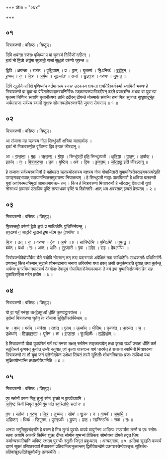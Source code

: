 +++
title = "०६४"

+++


## ०१
मित्रावरुणौ। वसिष्ठः। त्रिष्टुप्।

दि॒वि क्षय॑न्ता॒ रज॑सः पृथि॒व्यां प्र वां॑ घृ॒तस्य॑ नि॒र्णिजो॑ ददीरन् ।  
ह॒व्यं नो॑ मि॒त्रो अ॑र्य॒मा सुजा॑तो॒ राजा॑ सुक्ष॒त्रो वरु॑णो जुषन्त ॥

दि॒वि । क्षय॑न्ता । रज॑सः । पृ॒थि॒व्याम् । प्र । वा॒म् । घृ॒तस्य॑ । निः॒ऽनिजः॑ । द॒दी॒र॒न् ।  
ह॒व्यम् । नः॒ । मि॒त्रः । अ॒र्य॒मा । सुऽजा॑तः । राजा॑ । सु॒ऽक्ष॒त्रः । वरु॑णः । जु॒ष॒न्त॒ ॥

दिवि द्युलोकेन्तरिक्षे पृथिव्यांच वर्तमानस्य रजसः उदकस्य क्षयन्ता क्षयतिरैश्वर्यकर्मा स्वामिनौ भवथः हे मित्रावरुणौ वां युवाभ्यां प्रेरितामेघाःघृतस्यनिर्णिजः उदकस्यरूपाणिददीरन् ददते प्रयच्छन्ति अथवा वां युवाभ्यां घृतस्य निर्णिजः रूपाणि घृतानीत्यर्थः तानि ददीरन् दीयन्ते नोस्माकं संबन्धि हव्यं मित्रः सुजातः सुष्ठुप्रादुर्भूतः अर्यमाराजा सर्वस्य स्वामी सुक्षत्रः शोभनबलोवरुणश्चैते जुषन्त सेवन्ताम् ॥ १ ॥

## ०२
मित्रावरुणौ। वसिष्ठः। त्रिष्टुप्।

आ रा॑जाना मह ऋतस्य गोपा॒ सिन्धु॑पती क्षत्रिया यातम॒र्वाक् ।  
इळां॑ नो मित्रावरुणो॒त वृ॒ष्टिमव॑ दि॒व इ॑न्वतं जीरदानू ॥

आ । रा॒जा॒ना॒ । म॒हः॒ । ऋ॒त॒स्य॒ । गो॒पा॒ । सिन्धु॑पती॒ इति॒ सिन्धु॑ऽपती । क्ष॒त्रि॒या॒ । या॒त॒म् । अ॒र्वाक् ।  
इळा॑म् । नः॒ । मि॒त्रा॒व॒रु॒णा॒ । उ॒त । वृ॒ष्टिम् । अव॑ । दि॒वः । इ॒न्व॒त॒म् । जी॒र॒दा॒नू॒ इति॑ जीरऽदानू ॥

हे राजाना सर्वस्यस्वामिनौ हे महोमहत ऋतस्योदकस्य यज्ञस्य गोपा गोपायितारौ सुबामन्त्रितेपराङ्गवत्स्वरेइति पराङ्गवद्भावात् षष्ठ्यामन्त्रितसमुदायस्य निघातत्वम् । हे सिन्धुपती नद्याः पालयितारौ हे क्षत्रिया बलवन्तौ युवां अर्वागस्मदभिमुखं आयातमागच्छ- तम् । किंच हे मित्रावरुणा मित्रावरुणौ हे जीरदानू क्षिप्रदानौ युवां नोस्मभ्यं इळामन्नं उतापिच पुष्टिं तत्साधकां वृष्टिं च दिवोन्तरि- क्षात् अव अवस्तात् इन्वतं प्रेरयतम् ॥ २ ॥

## ०३
मित्रावरुणौ। वसिष्ठः। त्रिष्टुप्।

मि॒त्रस्तन्नो॒ वरु॑णो दे॒वो अ॒र्यः प्र साधि॑ष्ठेभिः प॒थिभि॑र्नयन्तु ।  
ब्रव॒द्यथा॑ न॒ आद॒रिः सु॒दास॑ इ॒षा म॑देम स॒ह दे॒वगो॑पाः ॥

मि॒त्रः । तत् । नः॒ । वरु॑णः । दे॒वः । अ॒र्यः । प्र । साधि॑ष्ठेभिः । प॒थिऽभिः॑ । न॒य॒न्तु॒ ।  
ब्रव॑त् । यथा॑ । नः॒ । आत् । अ॒रिः । सु॒ऽदासे॑ । इ॒षा । म॒दे॒म॒ । स॒ह । दे॒वऽगो॑पाः ॥

मित्रोवरुणोदेवोर्योर्यमा चैते त्रयोपि नोस्मान् तत् तदा यदास्माकं अपेक्षितं तदा साधिष्ठेभिः साधकतमैः पथिभिर्मार्गैः प्रणयन्तु किंच नोस्मान् सुदासे शोभनदानाय जनाय अरिरर्यमा यथा ब्रवत् असौ अनुकंप्यइति ब्रूयात् तथा कुर्वन्तु अर्यम्णः पुनरभिधानमादरार्थं देवगोपाः देवायूयं गोपायितारोयेषामस्माकं ते वयं इषा युष्माभिर्दातव्येनान्नेन सह पुत्रादिसहिता मदेम हृष्येम ॥ ३ ॥

## ०४
मित्रावरुणौ। वसिष्ठः। त्रिष्टुप्।

यो वां॒ गर्तं॒ मन॑सा॒ तक्ष॑दे॒तमू॒र्ध्वां धी॒तिं कृ॒णव॑द्धा॒रय॑च्च ।  
उ॒क्षेथां॑ मित्रावरुणा घृ॒तेन॒ ता रा॑जाना सुक्षि॒तीस्त॑र्पयेथाम् ॥

यः । वा॒म् । गर्त॑म् । मन॑सा । तक्ष॑त् । ए॒तम् । ऊ॒र्ध्वाम् । धी॒तिम् । कृ॒णव॑त् । धा॒रय॑त् । च॒ ।  
उ॒क्षेथा॑म् । मि॒त्रा॒व॒रु॒णा॒ । घृ॒तेन॑ । ता । रा॒जा॒ना॒ । सु॒ऽक्षि॒तीः । त॒र्प॒ये॒था॒म् ॥

हे मित्रावरुणौ योवां युवयोरेतं गर्तं रथं मनसा तक्षत् स्तोमेन सङ्कल्पयेत् तथा कृत्वा ऊर्धां उन्नतां धीतिं कर्म स्तुतिरूपं कृणवत् कुर्यात् उज्वैः स्तुयात् एवं कृत्वा धारयञ्च यागे धारयेत् हे राजाना स्वामिनौ मित्रावरुणा मित्रावरुणौ ता तौ युवां जनं घृतेनोदकेन उक्षेथां सिंचतं तस्मै सुक्षितीः शोभननिवासाः प्रजाः तर्पयेथां यथा सुक्षितयोभवन्ति तथातर्पयेथामिति ॥ ४ ॥

## ०५
मित्रावरुणौ। वसिष्ठः। त्रिष्टुप्।

ए॒ष स्तोमो॑ वरुण मित्र॒ तुभ्यं॒ सोमः॑ शु॒क्रो न वा॒यवे॑ऽयामि ।  
अ॒वि॒ष्टं धियो॑ जिगृ॒तं पुरं॑धीर्यू॒यं पा॑त स्व॒स्तिभिः॒ सदा॑ नः ॥

ए॒षः । स्तोमः॑ । व॒रु॒ण॒ । मि॒त्र॒ । तुभ्य॑म् । सोमः॑ । शु॒क्रः । न । वा॒यवे॑ । अ॒या॒मि॒ ।  
अ॒वि॒ष्टम् । धियः॑ । जि॒गृ॒तम् । पुर॑म्ऽधीः । यू॒यम् । पा॒त॒ । स्व॒स्तिऽभिः॑ । सदा॑ । नः॒ ॥

अनया स्तुतिमुपसंहरति हे वरुण हे मित्र तुभ्यं युवयोः वायवे वायुर्गन्ता आदित्यः सएवार्यमा तस्मै च एषः स्तोमः स्तवः अयामि अकारि किमिव शुक्रः दीप्तः सोमोन युष्मभ्यं प्रीतिकरः सोमोयथा दीयते तद्वत् धियः कर्माण्यस्मदीयानि अविष्टं रक्षतम् पुरन्धीः स्तुतीः जिगृतं प्रबुध्यतम् । अन्यद्गतम् ॥ ५ ॥प्रतिवां सूरइति पञ्चर्चं दशमं सूक्तं वसिष्ठस्यार्षं मैत्रावरुणं प्रतिवामित्यनुक्रान्तम् द्वितीयेछन्दोमे प्रउगशस्त्रेप्येषस्तृचः सूत्रितंच- प्रतिवांसूरउदितेसूक्तैर्धेनुः प्रत्नस्येति ।
